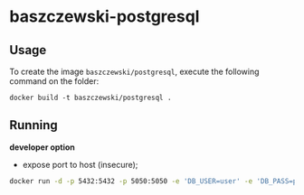 baszczewski-postgresql
==================

Usage
-----

To create the image `baszczewski/postgresql`, execute the following command on the folder:

	docker build -t baszczewski/postgresql .

Running
------------------------------

**developer option**

* expose port to host (insecure);

```bash
docker run -d -p 5432:5432 -p 5050:5050 -e 'DB_USER=user' -e 'DB_PASS=password' --name postgresql baszczewski/postgresql 
```